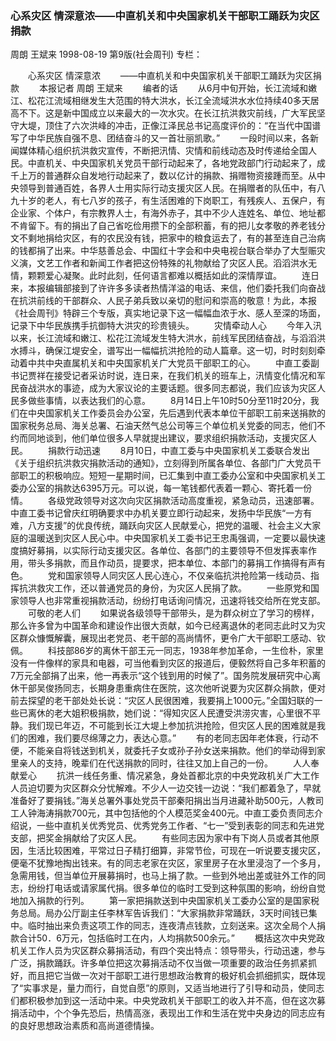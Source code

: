 ### 心系灾区  情深意浓——中直机关和中央国家机关干部职工踊跃为灾区捐款
周朗  王斌来
1998-08-19
第9版(社会周刊)
专栏：

　　心系灾区  情深意浓
　　——中直机关和中央国家机关干部职工踊跃为灾区捐款
　　本报记者  周朗  王斌来
　　编者的话
　　从6月中旬开始，长江流域和嫩江、松花江流域相继发生大范围的特大洪水，长江全流域洪水水位持续40多天居高不下。这是新中国成立以来最大的一次水灾。在长江抗洪救灾前线，广大军民坚守大堤，顶住了六次洪峰的冲击，正像江泽民总书记高度评价的：“在当代中国谱写了中华民族自强不息、团结奋斗的又一首壮丽凯歌。”
　　一段时间以来，各新闻媒体精心组织抗洪救灾宣传，不断把汛情、灾情和前线动态及时传递给全国人民。中直机关、中央国家机关党员干部行动起来了，各地党政部门行动起来了，成千上万的普通群众自发地行动起来了，数以亿计的捐款、捐赠物资接踵而至。从中央领导到普通百姓，各界人士用实际行动支援灾区人民。在捐赠者的队伍中，有八九十岁的老人，有七八岁的孩子，有生活困难的下岗职工，有残疾人、五保户，有企业家、个体户，有宗教界人士，有海外赤子，其中不少人连姓名、单位、地址都不肯留下。有的捐出了自己省吃俭用攒下的全部积蓄，有的把儿女孝敬的养老钱分文不剩地捐给灾区，有的农民没有钱，把家中的粮食运去了，有的甚至连自己治病的钱都捐了出来。中华慈善总会、中国红十字会和中央电视台联合举办了大型赈灾义演，文艺工作者和新闻工作者把这份特殊的礼物献给了灾区人民。滔滔洪水无情，颗颗爱心凝聚。此时此刻，任何语言都难以概括如此的深情厚谊。
　　连日来，本报编辑部接到了许许多多读者热情洋溢的电话、来信，他们委托我们向奋战在抗洪前线的干部群众、人民子弟兵致以亲切的慰问和崇高的敬意！为此，本报《社会周刊》特辟三个专版，真实地记录下这一幅幅血浓于水、感人至深的场面，记录下中华民族携手抗御特大洪灾的珍贵镜头。
　　灾情牵动人心
　　今年入汛以来，长江流域和嫩江、松花江流域发生特大洪水，前线军民团结奋战，与滔滔洪水搏斗，确保江堤安全，谱写出一幅幅抗洪抢险的动人篇章。这一切，时时刻刻牵动着中共中央直属机关和中央国家机关广大党员干部职工的心。
　　中直工委副书记贾祥在接受记者采访时说，连日来，在我们机关的班车上，汛情变化情况和军民奋战洪水的事迹，成为大家议论的主要话题。很多同志都说，我们应该为灾区人民多做些事情，以表达我们的心意。
　　8月14日上午10时50分至11时20分，我们在中央国家机关工作委员会办公室，先后遇到代表本单位干部职工前来送捐款的国家税务总局、海关总署、石油天然气总公司等三个单位机关党委的同志，他们不约而同地谈到，他们单位很多人早就提出建议，要求组织捐款活动，支援灾区人民。
　　捐款行动迅速
　　8月10日，中直工委与中央国家机关工委联合发出《关于组织抗洪救灾捐款活动的通知》，立刻得到所属各单位、各部门广大党员干部职工的积极响应。短短一星期时间，已汇集到中直工委办公室和中央国家机关工委办公室的捐款达6395万元。可以说，每一笔钱都代表着一颗心、寄托着一份情。
　　各级党政领导对这次向灾区捐款活动高度重视，紧急动员，迅速部署。中直工委书记曾庆红明确要求中办机关要立即行动起来，发扬中华民族“一方有难，八方支援”的优良传统，踊跃向灾区人民献爱心，把党的温暖、社会主义大家庭的温暖送到灾区人民心中。中央国家机关工委书记王忠禹强调，一定要以最快速度搞好募捐，以实际行动支援灾区。各单位、各部门的主要领导不但发挥表率作用，带头多捐款，而且作动员，提要求，把本单位、本部门的募捐工作搞得有声有色。
　　党和国家领导人同灾区人民心连心，不仅亲临抗洪抢险第一线动员、指挥抗洪救灾工作，还以普通党员的身份，为灾区人民捐了款。
　　一些原党和国家领导人也非常重视捐款活动，纷纷打电话询问情况，迅速将钱交给所在党支部。
　　可敬的老人们
　　如果说各级领导干部带头，是为群众树立了学习的榜样，那么许多曾为中国革命和建设作出很大贡献，如今已经离退休的老同志此时又为灾区群众慷慨解囊，展现出老党员、老干部的高尚情怀，更令广大干部职工感动、钦佩。
　　科技部86岁的离休干部王元一同志，1938年参加革命，一生俭朴，家里没有一件像样的家具和电器，可当他看到灾区的报道后，便毅然将自己多年积蓄的7万元全部捐了出来，他一再表示“这个钱到用的时候了”。国务院发展研究中心离休干部吴俊扬同志，长期身患重病住在医院，这次他听说要为灾区群众捐款，便对前去探望的老干部处处长说：“灾区人民很困难，我要捐上1000元。”全国妇联的一些已离休的老大姐积极捐款，她们说：“得知灾区人民遭受洪涝灾害，心里很不平静。我们现已年迈，不可能到长江大堤上参加抗洪抢险，但灾区人民的困难就是我们的困难，我们要尽绵薄之力，表达心意。”
　　有的老同志因年老体衰，行动不便，不能亲自将钱送到机关，就委托子女或孙子孙女送来捐款。他们的举动得到家里亲人的支持，晚辈们在代送捐款的同时，往往又加上自己的一份。
　　人人奉献爱心
　　抗洪一线任务重、情况紧急，身处首都北京的中央党政机关广大工作人员迫切要为灾区群众分忧解难。不少人一边交钱一边说：“我们都着急了，早就准备好了要捐钱。”海关总署外事处党员干部秦阳捐出当月进藏补助500元，人教司工人钟海涛捐款700元，其中包括他的个人模范奖金400元。中直工委负责同志介绍说，一些中直机关优秀党员、优秀党务工作者、“七一”受到表彰的同志和先进党支部，把奖金捐献给了灾区人民。
　　有些同志因为家中有下岗人员或者其他原因，生活比较困难，平常过日子精打细算，非常节俭，可现在一听说要支援灾区，便毫不犹豫地掏出钱来。有的同志老家在灾区，家里房子在水里浸泡了一个多月，急需用钱，但当单位开展募捐时，也马上捐了款。一些到外地出差或驻外工作的同志，纷纷打电话或请家属代捐。很多单位的临时工受到这种氛围的影响，纷纷自觉地加入捐款的行列。
　　第一家把捐款送到中央国家机关工委办公室的是国家税务总局。局办公厅副主任李林军告诉我们：“大家捐款非常踊跃，3天时间钱已集中。临时抽出来负责这项工作的同志，连夜清点钱款，立刻送来。这次全局个人捐款合计50．6万元，包括临时工在内，人均捐款500余元。”
　　概括这次中央党政机关工作人员为灾区群众募捐活动，有四个突出特点：领导带头，行动迅速，参与广泛，捐款踊跃。许多单位把这次募捐活动不仅当做一项重要的政治任务抓紧抓好，而且把它当做一次对干部职工进行思想政治教育的极好机会抓细抓实，既体现了“实事求是，量力而行，自觉自愿”的原则，又适当地进行了引导和动员，使同志们都积极参加到这一活动中来。中央党政机关干部职工的收入并不高，但在这次募捐活动中，个个争先恐后，热情高涨，表现出工作和生活在党中央身边的同志应有的良好思想政治素质和高尚道德情操。
